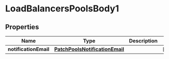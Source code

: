 # LoadBalancersPoolsBody1

## Properties
Name | Type | Description | Notes
------------ | ------------- | ------------- | -------------
**notificationEmail** | [**PatchPoolsNotificationEmail**](PatchPoolsNotificationEmail.md) |  |  [optional]
